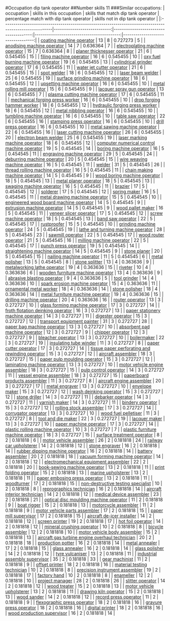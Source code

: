 #Occupation dip tank operator
##Number skills 11
###Similar occupations:
| occupation                                                                                            |   skills in this occupation |   skills that match dip tank operator |   percentage match with dip tank operator |   skills not in dip tank operator |
|:------------------------------------------------------------------------------------------------------|----------------------------:|--------------------------------------:|------------------------------------------:|----------------------------------:|
| [coating machine operator](coating_machine_operator.md)                                               |                          13 |                                     8 |                                  0.727273 |                                 5 |
| [anodising machine operator](anodising_machine_operator.md)                                           |                          14 |                                     7 |                                  0.636364 |                                 7 |
| [electroplating machine operator](electroplating_machine_operator.md)                                 |                          15 |                                     7 |                                  0.636364 |                                 8 |
| [planer thicknesser operator](planer_thicknesser_operator.md)                                         |                          21 |                                     6 |                                  0.545455 |                                15 |
| [filing machine operator](filing_machine_operator.md)                                                 |                          16 |                                     6 |                                  0.545455 |                                10 |
| [oxy fuel burning machine operator](oxy_fuel_burning_machine_operator.md)                             |                          19 |                                     6 |                                  0.545455 |                                13 |
| [cylindrical grinder operator](cylindrical_grinder_operator.md)                                       |                          17 |                                     6 |                                  0.545455 |                                11 |
| [water jet cutter operator](water_jet_cutter_operator.md)                                             |                          21 |                                     6 |                                  0.545455 |                                15 |
| [spot welder](spot_welder.md)                                                                         |                          18 |                                     6 |                                  0.545455 |                                12 |
| [laser beam welder](laser_beam_welder.md)                                                             |                          25 |                                     6 |                                  0.545455 |                                19 |
| [surface grinding machine operator](surface_grinding_machine_operator.md)                             |                          18 |                                     6 |                                  0.545455 |                                12 |
| [upsetting machine operator](upsetting_machine_operator.md)                                           |                          16 |                                     6 |                                  0.545455 |                                10 |
| [metal rolling mill operator](metal_rolling_mill_operator.md)                                         |                          15 |                                     6 |                                  0.545455 |                                 9 |
| [lacquer spray gun operator](lacquer_spray_gun_operator.md)                                           |                          13 |                                     6 |                                  0.545455 |                                 7 |
| [plasma cutting machine operator](plasma_cutting_machine_operator.md)                                 |                          17 |                                     6 |                                  0.545455 |                                11 |
| [mechanical forging press worker](mechanical_forging_press_worker.md)                                 |                          16 |                                     6 |                                  0.545455 |                                10 |
| [drop forging hammer worker](drop_forging_hammer_worker.md)                                           |                          18 |                                     6 |                                  0.545455 |                                12 |
| [hydraulic forging press worker](hydraulic_forging_press_worker.md)                                   |                          18 |                                     6 |                                  0.545455 |                                12 |
| [metal nibbling operator](metal_nibbling_operator.md)                                                 |                          16 |                                     6 |                                  0.545455 |                                10 |
| [tumbling machine operator](tumbling_machine_operator.md)                                             |                          16 |                                     6 |                                  0.545455 |                                10 |
| [table saw operator](table_saw_operator.md)                                                           |                          22 |                                     6 |                                  0.545455 |                                16 |
| [stamping press operator](stamping_press_operator.md)                                                 |                          16 |                                     6 |                                  0.545455 |                                10 |
| [drill press operator](drill_press_operator.md)                                                       |                          16 |                                     6 |                                  0.545455 |                                10 |
| [metal sawing machine operator](metal_sawing_machine_operator.md)                                     |                          22 |                                     6 |                                  0.545455 |                                16 |
| [laser cutting machine operator](laser_cutting_machine_operator.md)                                   |                          26 |                                     6 |                                  0.545455 |                                20 |
| [electron beam welder](electron_beam_welder.md)                                                       |                          25 |                                     6 |                                  0.545455 |                                19 |
| [laser marking machine operator](laser_marking_machine_operator.md)                                   |                          18 |                                     6 |                                  0.545455 |                                12 |
| [computer numerical control machine operator](computer_numerical_control_machine_operator.md)         |                          19 |                                     5 |                                  0.454545 |                                14 |
| [boring machine operator](boring_machine_operator.md)                                                 |                          16 |                                     5 |                                  0.454545 |                                11 |
| [engraving machine operator](engraving_machine_operator.md)                                           |                          29 |                                     5 |                                  0.454545 |                                24 |
| [deburring machine operator](deburring_machine_operator.md)                                           |                          20 |                                     5 |                                  0.454545 |                                15 |
| [wire weaving machine operator](wire_weaving_machine_operator.md)                                     |                          16 |                                     5 |                                  0.454545 |                                11 |
| [welder](welder.md)                                                                                   |                          31 |                                     5 |                                  0.454545 |                                26 |
| [thread rolling machine operator](thread_rolling_machine_operator.md)                                 |                          16 |                                     5 |                                  0.454545 |                                11 |
| [chain making machine operator](chain_making_machine_operator.md)                                     |                          14 |                                     5 |                                  0.454545 |                                 9 |
| [wood boring machine operator](wood_boring_machine_operator.md)                                       |                          18 |                                     5 |                                  0.454545 |                                13 |
| [metal planer operator](metal_planer_operator.md)                                                     |                          18 |                                     5 |                                  0.454545 |                                13 |
| [swaging machine operator](swaging_machine_operator.md)                                               |                          16 |                                     5 |                                  0.454545 |                                11 |
| [brazier](brazier.md)                                                                                 |                          17 |                                     5 |                                  0.454545 |                                12 |
| [solderer](solderer.md)                                                                               |                          17 |                                     5 |                                  0.454545 |                                12 |
| [spring maker](spring_maker.md)                                                                       |                          16 |                                     5 |                                  0.454545 |                                11 |
| [metal drawing machine operator](metal_drawing_machine_operator.md)                                   |                          15 |                                     5 |                                  0.454545 |                                10 |
| [engineered wood board machine operator](engineered_wood_board_machine_operator.md)                   |                          14 |                                     5 |                                  0.454545 |                                 9 |
| [extrusion machine operator](extrusion_machine_operator.md)                                           |                          14 |                                     5 |                                  0.454545 |                                 9 |
| [wood pallet maker](wood_pallet_maker.md)                                                             |                          16 |                                     5 |                                  0.454545 |                                11 |
| [veneer slicer operator](veneer_slicer_operator.md)                                                   |                          17 |                                     5 |                                  0.454545 |                                12 |
| [screw machine operator](screw_machine_operator.md)                                                   |                          18 |                                     5 |                                  0.454545 |                                13 |
| [band saw operator](band_saw_operator.md)                                                             |                          22 |                                     5 |                                  0.454545 |                                17 |
| [rustproofer](rustproofer.md)                                                                         |                          15 |                                     5 |                                  0.454545 |                                10 |
| [grinding machine operator](grinding_machine_operator.md)                                             |                          24 |                                     5 |                                  0.454545 |                                19 |
| [lathe and turning machine operator](lathe_and_turning_machine_operator.md)                           |                          28 |                                     5 |                                  0.454545 |                                23 |
| [sawmill operator](sawmill_operator.md)                                                               |                          22 |                                     5 |                                  0.454545 |                                17 |
| [wood router operator](wood_router_operator.md)                                                       |                          21 |                                     5 |                                  0.454545 |                                16 |
| [milling machine operator](milling_machine_operator.md)                                               |                          22 |                                     5 |                                  0.454545 |                                17 |
| [punch press operator](punch_press_operator.md)                                                       |                          19 |                                     5 |                                  0.454545 |                                14 |
| [straightening machine operator](straightening_machine_operator.md)                                   |                          14 |                                     5 |                                  0.454545 |                                 9 |
| [stone planer](stone_planer.md)                                                                       |                          20 |                                     5 |                                  0.454545 |                                15 |
| [nailing machine operator](nailing_machine_operator.md)                                               |                          11 |                                     5 |                                  0.454545 |                                 6 |
| [metal polisher](metal_polisher.md)                                                                   |                          13 |                                     5 |                                  0.454545 |                                 8 |
| [stone splitter](stone_splitter.md)                                                                   |                          13 |                                     4 |                                  0.363636 |                                 9 |
| [metalworking lathe operator](metalworking_lathe_operator.md)                                         |                          19 |                                     4 |                                  0.363636 |                                15 |
| [riveter](riveter.md)                                                                                 |                          10 |                                     4 |                                  0.363636 |                                 6 |
| [wooden furniture machine operator](wooden_furniture_machine_operator.md)                             |                          13 |                                     4 |                                  0.363636 |                                 9 |
| [abrasive blasting operator](abrasive_blasting_operator.md)                                           |                           9 |                                     4 |                                  0.363636 |                                 5 |
| [tool grinder](tool_grinder.md)                                                                       |                          14 |                                     4 |                                  0.363636 |                                10 |
| [spark erosion machine operator](spark_erosion_machine_operator.md)                                   |                          15 |                                     4 |                                  0.363636 |                                11 |
| [ornamental metal worker](ornamental_metal_worker.md)                                                 |                          18 |                                     4 |                                  0.363636 |                                14 |
| [stone polisher](stone_polisher.md)                                                                   |                          18 |                                     4 |                                  0.363636 |                                14 |
| [metal furniture machine operator](metal_furniture_machine_operator.md)                               |                          19 |                                     4 |                                  0.363636 |                                15 |
| [drilling machine operator](drilling_machine_operator.md)                                             |                          20 |                                     4 |                                  0.363636 |                                16 |
| [router operator](router_operator.md)                                                                 |                          13 |                                     3 |                                  0.272727 |                                10 |
| [glass forming machine operator](glass_forming_machine_operator.md)                                   |                          17 |                                     3 |                                  0.272727 |                                14 |
| [froth flotation deinking operator](froth_flotation_deinking_operator.md)                             |                          16 |                                     3 |                                  0.272727 |                                13 |
| [paper stationery machine operator](paper_stationery_machine_operator.md)                             |                          14 |                                     3 |                                  0.272727 |                                11 |
| [digester operator](digester_operator.md)                                                             |                          15 |                                     3 |                                  0.272727 |                                12 |
| [transport equipment painter](transport_equipment_painter.md)                                         |                          31 |                                     3 |                                  0.272727 |                                28 |
| [paper bag machine operator](paper_bag_machine_operator.md)                                           |                          13 |                                     3 |                                  0.272727 |                                10 |
| [absorbent pad machine operator](absorbent_pad_machine_operator.md)                                   |                          12 |                                     3 |                                  0.272727 |                                 9 |
| [chipper operator](chipper_operator.md)                                                               |                          12 |                                     3 |                                  0.272727 |                                 9 |
| [bleacher operator](bleacher_operator.md)                                                             |                          13 |                                     3 |                                  0.272727 |                                10 |
| [boilermaker](boilermaker.md)                                                                         |                          22 |                                     3 |                                  0.272727 |                                19 |
| [insulating tube winder](insulating_tube_winder.md)                                                   |                          11 |                                     3 |                                  0.272727 |                                 8 |
| [paper cutter operator](paper_cutter_operator.md)                                                     |                          17 |                                     3 |                                  0.272727 |                                14 |
| [tissue paper perforating and rewinding operator](tissue_paper_perforating_and_rewinding_operator.md) |                          15 |                                     3 |                                  0.272727 |                                12 |
| [aircraft assembler](aircraft_assembler.md)                                                           |                          18 |                                     3 |                                  0.272727 |                                15 |
| [paper pulp moulding operator](paper_pulp_moulding_operator.md)                                       |                          15 |                                     3 |                                  0.272727 |                                12 |
| [laminating machine operator](laminating_machine_operator.md)                                         |                          13 |                                     3 |                                  0.272727 |                                10 |
| [motor vehicle engine assembler](motor_vehicle_engine_assembler.md)                                   |                          18 |                                     3 |                                  0.272727 |                                15 |
| [pulp control operator](pulp_control_operator.md)                                                     |                          14 |                                     3 |                                  0.272727 |                                11 |
| [vessel engine assembler](vessel_engine_assembler.md)                                                 |                          18 |                                     3 |                                  0.272727 |                                15 |
| [paperboard products assembler](paperboard_products_assembler.md)                                     |                          11 |                                     3 |                                  0.272727 |                                 8 |
| [aircraft engine assembler](aircraft_engine_assembler.md)                                             |                          20 |                                     3 |                                  0.272727 |                                17 |
| [metal engraver](metal_engraver.md)                                                                   |                          13 |                                     3 |                                  0.272727 |                                10 |
| [envelope maker](envelope_maker.md)                                                                   |                          15 |                                     3 |                                  0.272727 |                                12 |
| [wash deinking operator](wash_deinking_operator.md)                                                   |                          15 |                                     3 |                                  0.272727 |                                12 |
| [stone driller](stone_driller.md)                                                                     |                          14 |                                     3 |                                  0.272727 |                                11 |
| [debarker operator](debarker_operator.md)                                                             |                          14 |                                     3 |                                  0.272727 |                                11 |
| [varnish maker](varnish_maker.md)                                                                     |                          14 |                                     3 |                                  0.272727 |                                11 |
| [bindery operator](bindery_operator.md)                                                               |                          15 |                                     3 |                                  0.272727 |                                12 |
| [rolling stock assembler](rolling_stock_assembler.md)                                                 |                          17 |                                     3 |                                  0.272727 |                                14 |
| [corrugator operator](corrugator_operator.md)                                                         |                          13 |                                     3 |                                  0.272727 |                                10 |
| [wood fuel pelletiser](wood_fuel_pelletiser.md)                                                       |                          11 |                                     3 |                                  0.272727 |                                 8 |
| [tool and die maker](tool_and_die_maker.md)                                                           |                          22 |                                     3 |                                  0.272727 |                                19 |
| [lacquer maker](lacquer_maker.md)                                                                     |                          13 |                                     3 |                                  0.272727 |                                10 |
| [paper machine operator](paper_machine_operator.md)                                                   |                          17 |                                     3 |                                  0.272727 |                                14 |
| [plastic rolling machine operator](plastic_rolling_machine_operator.md)                               |                          10 |                                     3 |                                  0.272727 |                                 7 |
| [plastic furniture machine operator](plastic_furniture_machine_operator.md)                           |                          18 |                                     3 |                                  0.272727 |                                15 |
| [surface treatment operator](surface_treatment_operator.md)                                           |                           8 |                                     2 |                                  0.181818 |                                 6 |
| [motor vehicle assembler](motor_vehicle_assembler.md)                                                 |                          26 |                                     2 |                                  0.181818 |                                24 |
| [railway car upholsterer](railway_car_upholsterer.md)                                                 |                          14 |                                     2 |                                  0.181818 |                                12 |
| [stone engraver](stone_engraver.md)                                                                   |                          16 |                                     2 |                                  0.181818 |                                14 |
| [rubber dipping machine operator](rubber_dipping_machine_operator.md)                                 |                          16 |                                     2 |                                  0.181818 |                                14 |
| [battery assembler](battery_assembler.md)                                                             |                          20 |                                     2 |                                  0.181818 |                                18 |
| [vacuum forming machine operator](vacuum_forming_machine_operator.md)                                 |                          14 |                                     2 |                                  0.181818 |                                12 |
| [electromechanical equipment assembler](electromechanical_equipment_assembler.md)                     |                          22 |                                     2 |                                  0.181818 |                                20 |
| [book-sewing machine operator](book-sewing_machine_operator.md)                                       |                          13 |                                     2 |                                  0.181818 |                                11 |
| [print folding operator](print_folding_operator.md)                                                   |                          15 |                                     2 |                                  0.181818 |                                13 |
| [marine upholsterer](marine_upholsterer.md)                                                           |                          13 |                                     2 |                                  0.181818 |                                11 |
| [paper embosing press operator](paper_embosing_press_operator.md)                                     |                          13 |                                     2 |                                  0.181818 |                                11 |
| [woodturner](woodturner.md)                                                                           |                          17 |                                     2 |                                  0.181818 |                                15 |
| [non-destructive testing specialist](non-destructive_testing_specialist.md)                           |                          10 |                                     2 |                                  0.181818 |                                 8 |
| [reprographics technician](reprographics_technician.md)                                               |                          16 |                                     2 |                                  0.181818 |                                14 |
| [aircraft interior technician](aircraft_interior_technician.md)                                       |                          14 |                                     2 |                                  0.181818 |                                12 |
| [medical device assembler](medical_device_assembler.md)                                               |                          23 |                                     2 |                                  0.181818 |                                21 |
| [optical disc moulding machine operator](optical_disc_moulding_machine_operator.md)                   |                          11 |                                     2 |                                  0.181818 |                                 9 |
| [boat rigger](boat_rigger.md)                                                                         |                          15 |                                     2 |                                  0.181818 |                                13 |
| [motorcycle assembler](motorcycle_assembler.md)                                                       |                          11 |                                     2 |                                  0.181818 |                                 9 |
| [motor vehicle parts assembler](motor_vehicle_parts_assembler.md)                                     |                          17 |                                     2 |                                  0.181818 |                                15 |
| [paper mill supervisor](paper_mill_supervisor.md)                                                     |                          17 |                                     2 |                                  0.181818 |                                15 |
| [aircraft de-icer installer](aircraft_de-icer_installer.md)                                           |                          14 |                                     2 |                                  0.181818 |                                12 |
| [screen printer](screen_printer.md)                                                                   |                          19 |                                     2 |                                  0.181818 |                                17 |
| [hot foil operator](hot_foil_operator.md)                                                             |                          14 |                                     2 |                                  0.181818 |                                12 |
| [mineral crushing operator](mineral_crushing_operator.md)                                             |                          10 |                                     2 |                                  0.181818 |                                 8 |
| [bicycle assembler](bicycle_assembler.md)                                                             |                          12 |                                     2 |                                  0.181818 |                                10 |
| [motor vehicle body assembler](motor_vehicle_body_assembler.md)                                       |                          15 |                                     2 |                                  0.181818 |                                13 |
| [aircraft gas turbine engine overhaul technician](aircraft_gas_turbine_engine_overhaul_technician.md) |                          20 |                                     2 |                                  0.181818 |                                18 |
| [production potter](production_potter.md)                                                             |                          16 |                                     2 |                                  0.181818 |                                14 |
| [metal annealer](metal_annealer.md)                                                                   |                          17 |                                     2 |                                  0.181818 |                                15 |
| [glass annealer](glass_annealer.md)                                                                   |                          16 |                                     2 |                                  0.181818 |                                14 |
| [glass polisher](glass_polisher.md)                                                                   |                          14 |                                     2 |                                  0.181818 |                                12 |
| [tyre vulcaniser](tyre_vulcaniser.md)                                                                 |                          13 |                                     2 |                                  0.181818 |                                11 |
| [industrial assembly supervisor](industrial_assembly_supervisor.md)                                   |                          35 |                                     2 |                                  0.181818 |                                33 |
| [gear machinist](gear_machinist.md)                                                                   |                          11 |                                     2 |                                  0.181818 |                                 9 |
| [offset printer](offset_printer.md)                                                                   |                          18 |                                     2 |                                  0.181818 |                                16 |
| [material testing technician](material_testing_technician.md)                                         |                          10 |                                     2 |                                  0.181818 |                                 8 |
| [precision instrument assembler](precision_instrument_assembler.md)                                   |                          19 |                                     2 |                                  0.181818 |                                17 |
| [factory hand](factory_hand.md)                                                                       |                          10 |                                     2 |                                  0.181818 |                                 8 |
| [enameller](enameller.md)                                                                             |                          12 |                                     2 |                                  0.181818 |                                10 |
| [project manager](project_manager.md)                                                                 |                          28 |                                     2 |                                  0.181818 |                                26 |
| [slitter operator](slitter_operator.md)                                                               |                          14 |                                     2 |                                  0.181818 |                                12 |
| [wood treater](wood_treater.md)                                                                       |                          15 |                                     2 |                                  0.181818 |                                13 |
| [motor vehicle upholsterer](motor_vehicle_upholsterer.md)                                             |                          13 |                                     2 |                                  0.181818 |                                11 |
| [drawing kiln operator](drawing_kiln_operator.md)                                                     |                          15 |                                     2 |                                  0.181818 |                                13 |
| [wood sander](wood_sander.md)                                                                         |                          14 |                                     2 |                                  0.181818 |                                12 |
| [record press operator](record_press_operator.md)                                                     |                          11 |                                     2 |                                  0.181818 |                                 9 |
| [flexographic press operator](flexographic_press_operator.md)                                         |                          18 |                                     2 |                                  0.181818 |                                16 |
| [gravure press operator](gravure_press_operator.md)                                                   |                          18 |                                     2 |                                  0.181818 |                                16 |
| [digital printer](digital_printer.md)                                                                 |                          18 |                                     2 |                                  0.181818 |                                16 |
| [wood production supervisor](wood_production_supervisor.md)                                           |                          16 |                                     2 |                                  0.181818 |                                14 |
